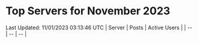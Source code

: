 # Top Servers for November 2023
Last Updated: 11/01/2023 03:13:46 UTC
| Server | Posts | Active Users |
| -- | -- | -- |
